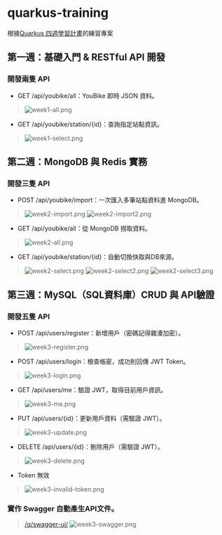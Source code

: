 # quarkus-training

根據[Quarkus 四週學習計畫](https://webglsoft.atlassian.net/wiki/spaces/TC/pages/368607247/Quarkus)的練習專案

## 第一週：基礎入門 & RESTful API 開發

### 開發兩隻 API
* GET /api/youbike/all：YouBike 即時 JSON 資料。
> ![week1-all.png](image/week1-all.png)
* GET /api/youbike/station/{id}：查詢指定站點資訊。
> ![week1-select.png](image/week1-select.png)

## 第二週：MongoDB 與 Redis 實務

### 開發三隻 API
* POST /api/youbike/import：一次匯入多筆站點資料進 MongoDB。
> ![week2-import.png](image/week2-import.png)
> ![week2-import2.png](image/week2-import2.png)
* GET /api/youbike/all：從 MongoDB 撈取資料。
> ![week2-all.png](image/week2-all.png)
* GET /api/youbike/station/{id}：自動切換快取與DB來源。
> ![week2-select.png](image/week2-select.png)
> ![week2-select2.png](image/week2-select2.png)
> ![week2-select3.png](image/week2-select3.png)

## 第三週：MySQL（SQL資料庫）CRUD 與 API驗證

### 開發五隻 API
* POST /api/users/register：新增用戶（密碼記得雜湊加密）。 
> ![week3-register.png](image/week3-register.png)
* POST /api/users/login：檢查帳密，成功則回傳 JWT Token。 
> ![week3-login.png](image/week3-login.png)
* GET /api/users/me：驗證 JWT，取得目前用戶資訊。
> ![week3-me.png](image/week3-me.png)
* PUT /api/users/{id}：更新用戶資料（需驗證 JWT）。 
> ![week3-update.png](image/week3-update.png)
* DELETE /api/users/{id}：刪除用戶（需驗證 JWT）。
> ![week3-delete.png](image/week3-delete.png)
* Token 無效
> ![week3-invalid-token.png](image/week3-invalid-token.png)
### 實作 Swagger 自動產生API文件。
> [/q/swagger-ui/](http://localhost:8080/q/swagger-ui/)
> ![week3-swagger.png](image/week3-swagger.png)